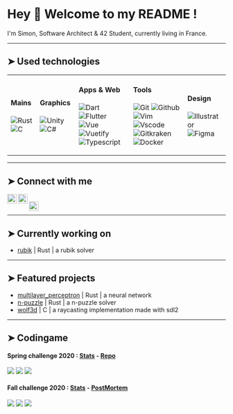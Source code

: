 # Hey 👋 Welcome to my README !

<p>I'm Simon, Software Architect & 42 Student, currently living in France.</p>

---

## ➤ Used technologies

<table>
	<tbody>
		<tr>
			<td>
				<h4>Mains</h4>
				<p>
					<img alt="Rust" src="https://img.shields.io/badge/Rust-000000?style=flat&logo=rust&logoColor=white" />
					<img alt="C" src="https://img.shields.io/badge/C-00599C?style=flat&logo=c&logoColor=white" />
				</p>
			</td>
			<td>
				<h4>Graphics</h4>
				<p>
					<img alt="Unity" src="https://img.shields.io/badge/Unity-100000?style=flat&logo=unity&logoColor=white" />
					<img alt="C#" src="https://img.shields.io/badge/C%23-239120?style=flat&logo=c-sharp&logoColor=white" />
				</p>
			</td>
			<td>
				<h4>Apps & Web</h4>
				<p>
					<img alt="Dart" src="https://img.shields.io/badge/Dart-0175C2?style=flat&logo=dart&logoColor=white" />
					<img alt="Flutter" src="https://img.shields.io/badge/Flutter-02569B?style=flat&logo=flutter&logoColor=white" />
					<img alt="Vue" src="https://img.shields.io/badge/Vue.js-35495E?style=fflat&logo=vue.js&logoColor=4FC08D" />
					<img alt="Vuetify" src="https://img.shields.io/badge/-vuetify-A8B9CC?style=flat&logo=vuetify&logoColor=white" />
					<img alt="Typescript" src="https://img.shields.io/badge/TypeScript-007ACC?style=flat&logo=typescript&logoColor=white" />
				</p>
			</td>
			<td>
				<h4>Tools</h4>
				<p>
					<img alt="Git" src="https://img.shields.io/badge/-git-50532?style=flat&logo=git&logoColor=white" />
					<img alt="Github" src="https://img.shields.io/badge/GitHub-100000?style=flat&logo=github&logoColor=white" />
					<img alt="Vim" src="https://img.shields.io/badge/-vim-007ACC?style=flat&logo=vim&logoColor=white" />
					<img alt="Vscode" src="https://img.shields.io/badge/-vscode-007ACC?style=flat&logo=vscode&logoColor=white" />
					<img alt="Gitkraken" src="https://img.shields.io/badge/-gitkraken-50532?style=flat&logo=gitkraken&logoColor=white" />
					<img alt="Docker" src="https://img.shields.io/badge/-docker-0db7ed?style=flat&logo=docker&logoColor=white" />
				</p>
			</td>
			<td>
				<h4>Design</h4>
				<p>
					<img alt="Illustrator" src="https://img.shields.io/badge/-adobe%20illustrator-FF9A00?style=flat&logo=adobe%20illustrator&logoColor=white" />
					<img alt="Figma" src="https://img.shields.io/badge/-figma-F24E1E?style=flat&logo=figma&logoColor=white" />
				</p>
			</td>
		</tr>
	</tbody>
</table>

---

## ➤ Connect with me

[<img align="left" alt="linkedin" height="22px" src="https://cdn.worldvectorlogo.com/logos/linkedin-icon-2.svg" />][linkedin]
[<img align="left" alt="codingame" height="22px" src="https://cdn.worldvectorlogo.com/logos/codingame-1.svg" />][codingame]<br/>
[<img align="left" alt="codewars" height="22px" src="https://cdn.icon-icons.com/icons2/2389/PNG/512/codewars_logo_icon_145389.png" />][codewars]<br/>

---

## ➤ Currently working on
- [rubik](https://github.com/sgalasso42/rubik) | Rust | a rubik solver

---

## ➤ Featured projects
- [multilayer_perceptron](https://github.com/sgalasso42/multilayer_perceptron) | Rust | a neural network
- [n-puzzle](https://github.com/sgalasso42/n-puzzle) | Rust | a n-puzzle solver
- [wolf3d](https://github.com/sgalasso42/wolf3d) | C | a raycasting implementation made with sdl2

---

## ➤ Codingame
#### Spring challenge 2020 : <a href="https://www.codingame.com/contests/spring-challenge-2020/leaderboard/global?column=keyword&value=sgalasso">Stats</a> - <a href="https://github.com/sgalasso42/codingame_spring_challenge_2020">Repo</a>

<p align="start">
	<img src="https://img.shields.io/badge/League-Legendary-f96249?style=flat" />
	<img src="https://img.shields.io/badge/overall%20rank-49%20%2F%204955-brightgreen?style=flat" />
	<img src="https://img.shields.io/badge/team%20rank%20(42)-2%20%2F%20120-brightgreen?style=flat" />
</p>

#### Fall challenge 2020 : <a href="https://www.codingame.com/contests/fall-challenge-2020/leaderboard/global?column=keyword&value=sgalasso">Stats</a> - <a href="https://github.com/sgalasso42/codingame_fall_challenge_2020">PostMortem</a>

<p align="start">
	<img src="https://img.shields.io/badge/League-Gold-gold?style=flat" />
	<img src="https://img.shields.io/badge/overall%20rank-389%20%2F%207011-brightgreen?style=flat" />
	<img src="https://img.shields.io/badge/team%20rank%20(42)-4%20%2F%20197-brightgreen?style=flat" />
</p>

[linkedin]: https://www.linkedin.com/in/simongalasso/
[codingame]: https://www.codingame.com/profile/f2c879b4cff7194c923835e58e70247f0323943
[codewars]: https://www.codewars.com/kata/54d512e62a5e54c96200019e/rust
[email]: simon.galasso@hotmail.fr

